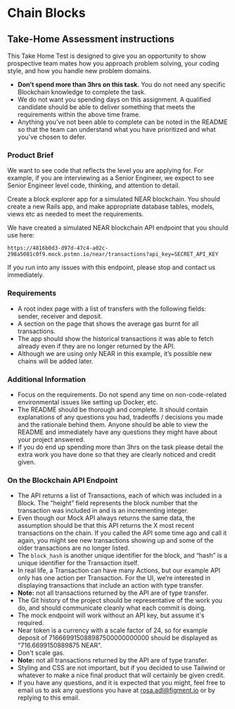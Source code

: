 # Chain Blocks

##  Take-Home Assessment instructions

This Take Home Test is designed to give you an opportunity to show prospective team mates how you approach problem solving, your coding style, and how you handle new problem domains.

- **Don’t spend more than 3hrs on this task.** You do not need any specific Blockchain knowledge to complete the task.
- We do not want you spending days on this assignment. A qualified candidate should be able to deliver something that meets the requirements within the above time frame.
- Anything you've not been able to complete can be noted in the README so that the team can understand what you have prioritized and what you've chosen to defer.

### Product Brief

We want to see code that reflects the level you are applying for. For example, if you are interviewing as a Senior Engineer, we expect to see Senior Engineer level code, thinking, and attention to detail.

Create a block explorer app for a simulated NEAR blockchain. You should create a new Rails app, and make appropriate database tables, models, views etc as needed to meet the requirements.

We have created a simulated NEAR blockchain API endpoint that you should use here:

`https://4816b0d3-d97d-47c4-a02c-298a5081c0f9.mock.pstmn.io/near/transactions?api_key=SECRET_API_KEY`

If you run into any issues with this endpoint, please stop and contact us immediately.

### Requirements
- A root index page with a list of transfers with the following fields: sender, receiver and deposit.
- A section on the page that shows the average gas burnt for all transactions.
- The app should show the historical transactions it was able to fetch already even if they are no longer returned by the API.
- Although we are using only NEAR in this example, it’s possible new chains will be added later.

### Additional Information
- Focus on the requirements. Do not spend any time on non-code-related environmental issues like setting up Docker, etc.
- The README should be thorough and complete. It should contain explanations of any questions you had, tradeoffs / decisions you made and the rationale behind them. Anyone should be able to view the README and immediately have any questions they might have about your project answered.
- If you do end up spending more than 3hrs on the task please detail the extra work you have done so that they are clearly noticed and credit given.

### On the Blockchain API Endpoint

- The API returns a list of Transactions, each of which was included in a Block. The “height” field represents the block number that the transaction was included in and is an incrementing integer.
- Even though our Mock API always returns the same data, the assumption should be that this API returns the X most recent transactions on the chain. If you called the API some time ago and call it again, you might see new transactions showing up and some of the older transactions are no longer listed.
- The `block_hash` is another unique identifier for the block, and “hash” is a unique identifier for the Transaction itself.
- In real life, a Transaction can have many Actions, but our example API only has one action per Transaction. For the UI, we’re interested in displaying transactions that include an action with type transfer.
- **Note:** not all transactions returned by the API are of type transfer.
- The Git history of the project should be representative of the work you do, and should communicate cleanly what each commit is doing.
- The mock endpoint will work without an API key, but assume it's required.
- Near token is a currency with a scale factor of 24, so for example deposit of 716669915088987500000000000 should be displayed as "716.6699150889875 NEAR".
- Don't scale gas.
- **Note:** not all transactions returned by the API are of type transfer.
- Styling and CSS are not important, but if you decided to use Tailwind or whatever to make a nice final product that will certainly be given credit.
- If you have any questions, and it is expected that you might, feel free to email us to ask any questions you have at rosa.adl@figment.io or by replying to this email.
